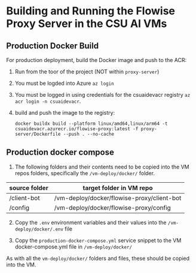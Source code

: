 # Building and Running the Flowise Proxy Server in the CSU AI VMs

## Production Docker Build

For production deployment, build the Docker image and push to the ACR:

1. Run from the toor of the project (NOT within `proxy-server`)

2. You must be logded into Azure `az login`

3. You must be logged in using credentials for the csuaidevacr registry `az acr login -n csuaidevacr`.

4. build and push the image to the registry:
   ```
   docker buildx build --platform linux/amd64,linux/arm64 -t csuaidevacr.azurecr.io/flowise-proxy:latest -f proxy-server/Dockerfile --push . --no-cache
   ```

## Production docker compose

1. The following folders and their contents need to be copied into the VM repos folders, specifically the `/vm-deploy/docker/` folder.

| source folder | target folder in VM repo |
|---------------|--------------------------|
|/client-bot | /vm-deploy/docker/flowise-proxy/client-bot |
|/config | /vm-deploy/docker/flowise-proxy/config |

2. Copy the `.env` environment variables and their values into the `/vm-deploy/docker/.env` file

2. Copy the `production-docker-compose.yml` service snippet to the VM docker-compose.yml file in `/vm-deploy/docker/`

As with all the `vm-deploy/docker/` folders and files, these should be copied into the VM.


